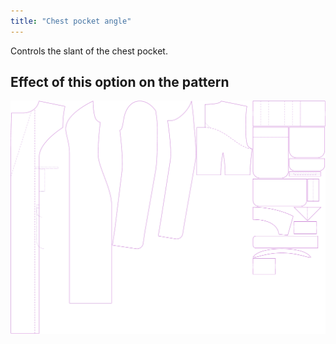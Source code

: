 ```yaml
---
title: "Chest pocket angle"
---
```


Controls the slant of the chest pocket.

## Effect of this option on the pattern

![This image shows the effect of this option by superimposing several variants that have a different value for this option](carlita_chestpocketangle_sample.svg "Effect of this option on the pattern")
